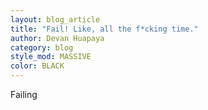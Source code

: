 ```yaml
---
layout: blog_article
title: "Fail! Like, all the f*cking time."
author: Devan Huapaya
category: blog
style_mod: MASSIVE
color: BLACK
---
```


<!-- more -->

Failing 